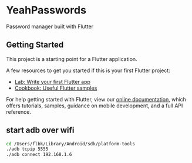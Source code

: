 # YeahPasswords

Password manager built with Flutter

## Getting Started

This project is a starting point for a Flutter application.

A few resources to get you started if this is your first Flutter project:

- [Lab: Write your first Flutter app](https://flutter.dev/docs/get-started/codelab)
- [Cookbook: Useful Flutter samples](https://flutter.dev/docs/cookbook)

For help getting started with Flutter, view our
[online documentation](https://flutter.dev/docs), which offers tutorials,
samples, guidance on mobile development, and a full API reference.

## start adb over wifi

```bash
cd /Users/flbk/Library/Android/sdk/platform-tools
./adb tcpip 5555
./adb connect 192.168.1.6
```

